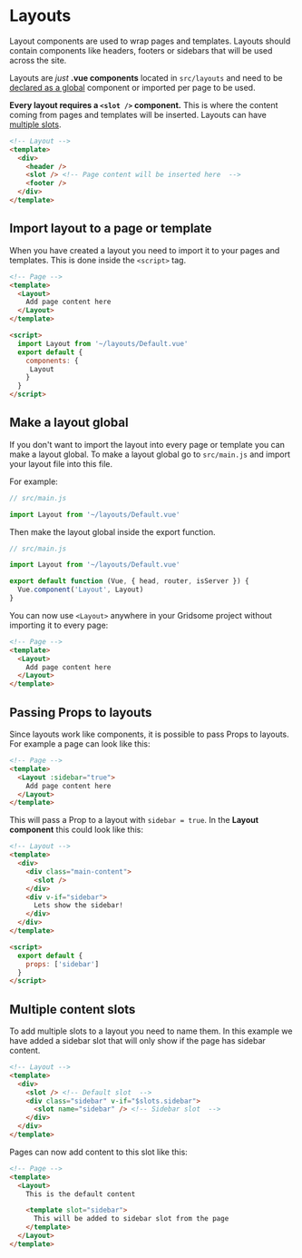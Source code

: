 # Layouts

Layout components are used to wrap pages and templates. Layouts should contain components like headers, footers or sidebars that will be used across the site.

Layouts are _just_  **.vue components** located in `src/layouts` and need to be [declared as a global](#make-a-layout-global) component or imported per page to be used.

**Every layout requires a `<slot />` component.** This is where the content coming from pages and templates will be inserted. Layouts can have [multiple slots](#multiple-content-slots).

```html
<!-- Layout -->
<template>
  <div>
    <header />
    <slot /> <!-- Page content will be inserted here  -->
    <footer />
  </div>
</template>
```


## Import layout to a page or template
When you have created a layout you need to import it to your pages and templates. This is done inside the `<script>` tag.

```html
<!-- Page -->
<template>
  <Layout>
    Add page content here
  </Layout>
</template>

<script>
  import Layout from '~/layouts/Default.vue'
  export default {
  	components: {
  	 Layout
  	}
  }
</script>

```


## Make a layout global
If you don't want to import the layout into every page or template you can make a layout global. To make a layout global go to `src/main.js` and import your layout file into this file.

For example: 
```javascript
// src/main.js

import Layout from '~/layouts/Default.vue'
```

Then make the layout global inside the export function.

```javascript
// src/main.js

import Layout from '~/layouts/Default.vue'

export default function (Vue, { head, router, isServer }) {
  Vue.component('Layout', Layout)
}
```

You can now use `<Layout>` anywhere in your Gridsome project without importing it to every page:

```html
<!-- Page -->
<template>
  <Layout>
    Add page content here
  </Layout>
</template>

```


## Passing Props to layouts
Since layouts work like components, it is possible to pass Props to layouts. For example a page can look like this:


```html
<!-- Page -->
<template>
  <Layout :sidebar="true">
    Add page content here
  </Layout>
</template>
```

This will pass a Prop to a layout with `sidebar = true`. In the **Layout component** this could look like this: 

```html
<!-- Layout -->
<template>
  <div>
    <div class="main-content">
      <slot />
    </div>
    <div v-if="sidebar">
      Lets show the sidebar!
    </div>
  </div>
</template>

<script>
  export default {
    props: ['sidebar']
  }
</script>
```


## Multiple content slots
To add multiple slots to a layout you need to name them. In this example we have added a sidebar slot that will only show if the page has sidebar content.

```html
<!-- Layout -->
<template>
  <div>
    <slot /> <!-- Default slot  -->
    <div class="sidebar" v-if="$slots.sidebar">
      <slot name="sidebar" /> <!-- Sidebar slot  -->
    </div>
  </div>
</template>
```

Pages can now add content to this slot like this:

```html
<!-- Page -->
<template>
  <Layout>
    This is the default content

    <template slot="sidebar">
      This will be added to sidebar slot from the page
    </template>
  </Layout>
</template>
```
